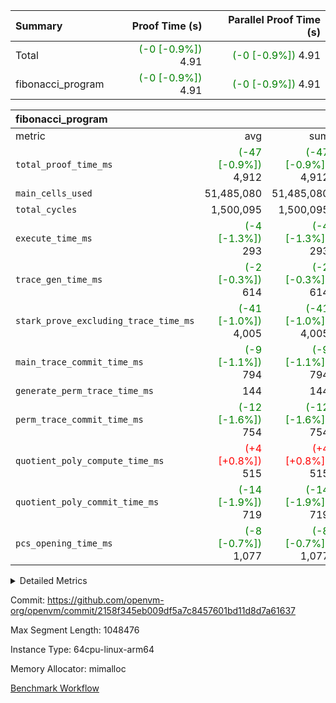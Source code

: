 | Summary | Proof Time (s) | Parallel Proof Time (s) |
|:---|---:|---:|
| Total | <span style='color: green'>(-0 [-0.9%])</span> 4.91 | <span style='color: green'>(-0 [-0.9%])</span> 4.91 |
| fibonacci_program | <span style='color: green'>(-0 [-0.9%])</span> 4.91 | <span style='color: green'>(-0 [-0.9%])</span> 4.91 |


| fibonacci_program |||||
|:---|---:|---:|---:|---:|
|metric|avg|sum|max|min|
| `total_proof_time_ms ` | <span style='color: green'>(-47 [-0.9%])</span> 4,912 | <span style='color: green'>(-47 [-0.9%])</span> 4,912 | <span style='color: green'>(-47 [-0.9%])</span> 4,912 | <span style='color: green'>(-47 [-0.9%])</span> 4,912 |
| `main_cells_used     ` |  51,485,080 |  51,485,080 |  51,485,080 |  51,485,080 |
| `total_cycles        ` |  1,500,095 |  1,500,095 |  1,500,095 |  1,500,095 |
| `execute_time_ms     ` | <span style='color: green'>(-4 [-1.3%])</span> 293 | <span style='color: green'>(-4 [-1.3%])</span> 293 | <span style='color: green'>(-4 [-1.3%])</span> 293 | <span style='color: green'>(-4 [-1.3%])</span> 293 |
| `trace_gen_time_ms   ` | <span style='color: green'>(-2 [-0.3%])</span> 614 | <span style='color: green'>(-2 [-0.3%])</span> 614 | <span style='color: green'>(-2 [-0.3%])</span> 614 | <span style='color: green'>(-2 [-0.3%])</span> 614 |
| `stark_prove_excluding_trace_time_ms` | <span style='color: green'>(-41 [-1.0%])</span> 4,005 | <span style='color: green'>(-41 [-1.0%])</span> 4,005 | <span style='color: green'>(-41 [-1.0%])</span> 4,005 | <span style='color: green'>(-41 [-1.0%])</span> 4,005 |
| `main_trace_commit_time_ms` | <span style='color: green'>(-9 [-1.1%])</span> 794 | <span style='color: green'>(-9 [-1.1%])</span> 794 | <span style='color: green'>(-9 [-1.1%])</span> 794 | <span style='color: green'>(-9 [-1.1%])</span> 794 |
| `generate_perm_trace_time_ms` |  144 |  144 |  144 |  144 |
| `perm_trace_commit_time_ms` | <span style='color: green'>(-12 [-1.6%])</span> 754 | <span style='color: green'>(-12 [-1.6%])</span> 754 | <span style='color: green'>(-12 [-1.6%])</span> 754 | <span style='color: green'>(-12 [-1.6%])</span> 754 |
| `quotient_poly_compute_time_ms` | <span style='color: red'>(+4 [+0.8%])</span> 515 | <span style='color: red'>(+4 [+0.8%])</span> 515 | <span style='color: red'>(+4 [+0.8%])</span> 515 | <span style='color: red'>(+4 [+0.8%])</span> 515 |
| `quotient_poly_commit_time_ms` | <span style='color: green'>(-14 [-1.9%])</span> 719 | <span style='color: green'>(-14 [-1.9%])</span> 719 | <span style='color: green'>(-14 [-1.9%])</span> 719 | <span style='color: green'>(-14 [-1.9%])</span> 719 |
| `pcs_opening_time_ms ` | <span style='color: green'>(-8 [-0.7%])</span> 1,077 | <span style='color: green'>(-8 [-0.7%])</span> 1,077 | <span style='color: green'>(-8 [-0.7%])</span> 1,077 | <span style='color: green'>(-8 [-0.7%])</span> 1,077 |



<details>
<summary>Detailed Metrics</summary>

| group | num_segments | keygen_time_ms | commit_exe_time_ms |
| --- | --- | --- | --- |
| fibonacci_program | 1 | 395 | 5 | 

| group | air_name | quotient_deg | interactions | constraints |
| --- | --- | --- | --- | --- |
| fibonacci_program | AccessAdapterAir<16> | 4 | 5 | 11 | 
| fibonacci_program | AccessAdapterAir<2> | 4 | 5 | 11 | 
| fibonacci_program | AccessAdapterAir<32> | 4 | 5 | 11 | 
| fibonacci_program | AccessAdapterAir<4> | 4 | 5 | 11 | 
| fibonacci_program | AccessAdapterAir<64> | 4 | 5 | 11 | 
| fibonacci_program | AccessAdapterAir<8> | 4 | 5 | 11 | 
| fibonacci_program | BitwiseOperationLookupAir<8> | 2 | 2 | 4 | 
| fibonacci_program | MemoryMerkleAir<8> | 4 | 4 | 38 | 
| fibonacci_program | PersistentBoundaryAir<8> | 4 | 3 | 5 | 
| fibonacci_program | PhantomAir | 4 | 3 | 4 | 
| fibonacci_program | Poseidon2PeripheryAir<BabyBearParameters>, 1> | 2 | 1 | 286 | 
| fibonacci_program | ProgramAir | 1 | 1 | 4 | 
| fibonacci_program | RangeTupleCheckerAir<2> | 1 | 1 | 4 | 
| fibonacci_program | Rv32HintStoreAir | 4 | 19 | 21 | 
| fibonacci_program | VariableRangeCheckerAir | 1 | 1 | 4 | 
| fibonacci_program | VmAirWrapper<Rv32BaseAluAdapterAir, BaseAluCoreAir<4, 8> | 4 | 19 | 30 | 
| fibonacci_program | VmAirWrapper<Rv32BaseAluAdapterAir, LessThanCoreAir<4, 8> | 4 | 17 | 35 | 
| fibonacci_program | VmAirWrapper<Rv32BaseAluAdapterAir, ShiftCoreAir<4, 8> | 4 | 23 | 84 | 
| fibonacci_program | VmAirWrapper<Rv32BranchAdapterAir, BranchEqualCoreAir<4> | 4 | 11 | 17 | 
| fibonacci_program | VmAirWrapper<Rv32BranchAdapterAir, BranchLessThanCoreAir<4, 8> | 4 | 13 | 32 | 
| fibonacci_program | VmAirWrapper<Rv32CondRdWriteAdapterAir, Rv32JalLuiCoreAir> | 4 | 10 | 15 | 
| fibonacci_program | VmAirWrapper<Rv32JalrAdapterAir, Rv32JalrCoreAir> | 4 | 16 | 16 | 
| fibonacci_program | VmAirWrapper<Rv32LoadStoreAdapterAir, LoadSignExtendCoreAir<4, 8> | 4 | 18 | 21 | 
| fibonacci_program | VmAirWrapper<Rv32LoadStoreAdapterAir, LoadStoreCoreAir<4> | 4 | 17 | 27 | 
| fibonacci_program | VmAirWrapper<Rv32MultAdapterAir, DivRemCoreAir<4, 8> | 4 | 25 | 72 | 
| fibonacci_program | VmAirWrapper<Rv32MultAdapterAir, MulHCoreAir<4, 8> | 4 | 24 | 23 | 
| fibonacci_program | VmAirWrapper<Rv32MultAdapterAir, MultiplicationCoreAir<4, 8> | 4 | 19 | 13 | 
| fibonacci_program | VmAirWrapper<Rv32RdWriteAdapterAir, Rv32AuipcCoreAir> | 4 | 11 | 12 | 
| fibonacci_program | VmConnectorAir | 4 | 3 | 8 | 

| group | air_name | segment | rows | prep_cols | perm_cols | main_cols | cells |
| --- | --- | --- | --- | --- | --- | --- | --- |
| fibonacci_program | AccessAdapterAir<8> | 0 | 32 |  | 12 | 17 | 928 | 
| fibonacci_program | BitwiseOperationLookupAir<8> | 0 | 65,536 | 3 | 8 | 2 | 655,360 | 
| fibonacci_program | MemoryMerkleAir<8> | 0 | 256 |  | 12 | 32 | 11,264 | 
| fibonacci_program | PersistentBoundaryAir<8> | 0 | 32 |  | 8 | 20 | 896 | 
| fibonacci_program | PhantomAir | 0 | 2 |  | 8 | 6 | 28 | 
| fibonacci_program | Poseidon2PeripheryAir<BabyBearParameters>, 1> | 0 | 256 |  | 8 | 300 | 78,848 | 
| fibonacci_program | ProgramAir | 0 | 4,096 |  | 8 | 10 | 73,728 | 
| fibonacci_program | RangeTupleCheckerAir<2> | 0 | 524,288 | 2 | 8 | 1 | 4,718,592 | 
| fibonacci_program | Rv32HintStoreAir | 0 | 4 |  | 24 | 32 | 224 | 
| fibonacci_program | VariableRangeCheckerAir | 0 | 262,144 | 2 | 8 | 1 | 2,359,296 | 
| fibonacci_program | VmAirWrapper<Rv32BaseAluAdapterAir, BaseAluCoreAir<4, 8> | 0 | 1,048,576 |  | 28 | 36 | 67,108,864 | 
| fibonacci_program | VmAirWrapper<Rv32BaseAluAdapterAir, LessThanCoreAir<4, 8> | 0 | 524,288 |  | 24 | 37 | 31,981,568 | 
| fibonacci_program | VmAirWrapper<Rv32BranchAdapterAir, BranchEqualCoreAir<4> | 0 | 262,144 |  | 16 | 26 | 11,010,048 | 
| fibonacci_program | VmAirWrapper<Rv32BranchAdapterAir, BranchLessThanCoreAir<4, 8> | 0 | 4 |  | 20 | 32 | 208 | 
| fibonacci_program | VmAirWrapper<Rv32CondRdWriteAdapterAir, Rv32JalLuiCoreAir> | 0 | 131,072 |  | 16 | 18 | 4,456,448 | 
| fibonacci_program | VmAirWrapper<Rv32JalrAdapterAir, Rv32JalrCoreAir> | 0 | 16 |  | 20 | 28 | 768 | 
| fibonacci_program | VmAirWrapper<Rv32LoadStoreAdapterAir, LoadStoreCoreAir<4> | 0 | 16 |  | 28 | 40 | 1,088 | 
| fibonacci_program | VmAirWrapper<Rv32RdWriteAdapterAir, Rv32AuipcCoreAir> | 0 | 8 |  | 16 | 21 | 296 | 
| fibonacci_program | VmConnectorAir | 0 | 2 | 1 | 8 | 4 | 24 | 

| group | segment | trace_gen_time_ms | total_proof_time_ms | total_cycles | total_cells | stark_prove_excluding_trace_time_ms | quotient_poly_compute_time_ms | quotient_poly_commit_time_ms | perm_trace_commit_time_ms | pcs_opening_time_ms | main_trace_commit_time_ms | main_cells_used | generate_perm_trace_time_ms | execute_time_ms |
| --- | --- | --- | --- | --- | --- | --- | --- | --- | --- | --- | --- | --- | --- | --- |
| fibonacci_program | 0 | 614 | 4,912 | 1,500,095 | 122,458,476 | 4,005 | 515 | 719 | 754 | 1,077 | 794 | 51,485,080 | 144 | 293 | 

</details>


Commit: https://github.com/openvm-org/openvm/commit/2158f345eb009df5a7c8457601bd11d8d7a61637

Max Segment Length: 1048476

Instance Type: 64cpu-linux-arm64

Memory Allocator: mimalloc

[Benchmark Workflow](https://github.com/openvm-org/openvm/actions/runs/13557311246)
